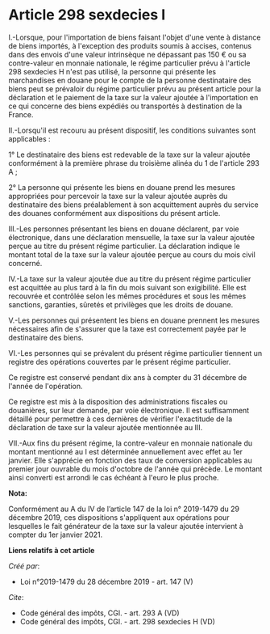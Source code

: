 # Article 298 sexdecies I

I.-Lorsque, pour l'importation de biens faisant l'objet d'une vente à distance de biens importés, à l'exception des produits
soumis à accises, contenus dans des envois d'une valeur intrinsèque ne dépassant pas 150 € ou sa contre-valeur en monnaie
nationale, le régime particulier prévu à l'article 298 sexdecies H n'est pas utilisé, la personne qui présente les
marchandises en douane pour le compte de la personne destinataire des biens peut se prévaloir du régime particulier prévu au
présent article pour la déclaration et le paiement de la taxe sur la valeur ajoutée à l'importation en ce qui concerne des
biens expédiés ou transportés à destination de la France. 

II.-Lorsqu'il est recouru au présent dispositif, les conditions suivantes sont applicables : 

1° Le destinataire des biens est redevable de la taxe sur la valeur ajoutée conformément à la première phrase du troisième
alinéa du 1 de l'article 293 A ; 

2° La personne qui présente les biens en douane prend les mesures appropriées pour percevoir la taxe sur la valeur ajoutée
auprès du destinataire des biens préalablement à son acquittement auprès du service des douanes conformément aux dispositions
du présent article. 

III.-Les personnes présentant les biens en douane déclarent, par voie électronique, dans une déclaration mensuelle, la taxe
sur la valeur ajoutée perçue au titre du présent régime particulier. La déclaration indique le montant total de la taxe sur
la valeur ajoutée perçue au cours du mois civil concerné. 

IV.-La taxe sur la valeur ajoutée due au titre du présent régime particulier est acquittée au plus tard à la fin du mois
suivant son exigibilité. Elle est recouvrée et contrôlée selon les mêmes procédures et sous les mêmes sanctions, garanties,
sûretés et privilèges que les droits de douane. 

V.-Les personnes qui présentent les biens en douane prennent les mesures nécessaires afin de s'assurer que la taxe est
correctement payée par le destinataire des biens. 

VI.-Les personnes qui se prévalent du présent régime particulier tiennent un registre des opérations couvertes par le présent
régime particulier. 

Ce registre est conservé pendant dix ans à compter du 31 décembre de l'année de l'opération. 

Ce registre est mis à la disposition des administrations fiscales ou douanières, sur leur demande, par voie électronique. Il
est suffisamment détaillé pour permettre à ces dernières de vérifier l'exactitude de la déclaration de taxe sur la valeur
ajoutée mentionnée au III. 

VII.-Aux fins du présent régime, la contre-valeur en monnaie nationale du montant mentionné au I est déterminée annuellement
avec effet au 1er janvier. Elle s'apprécie en fonction des taux de conversion applicables au premier jour ouvrable du mois
d'octobre de l'année qui précède. Le montant ainsi converti est arrondi le cas échéant à l'euro le plus proche.

**Nota:**

Conformément au A du IV de l’article 147 de la loi n° 2019-1479 du 29 décembre 2019, ces dispositions s'appliquent aux
opérations pour lesquelles le fait générateur de la taxe sur la valeur ajoutée intervient à compter du 1er janvier 2021.

**Liens relatifs à cet article**

_Créé par_:

  - Loi n°2019-1479 du 28 décembre 2019 - art. 147 (V)

_Cite_:

  - Code général des impôts, CGI. - art. 293 A (VD)
  - Code général des impôts, CGI. - art. 298 sexdecies H (VD)
